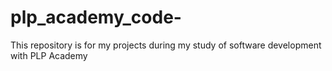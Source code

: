 # plp_academy_code-
This repository is for my projects during my study of software development with PLP Academy
